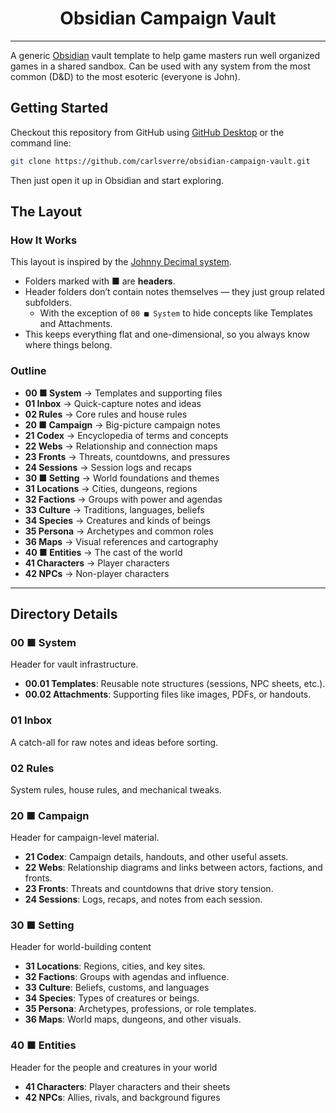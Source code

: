 <h1 align="center">Obsidian Campaign Vault</h1>

---

A generic [Obsidian] vault template to help game masters run well organized games in a shared sandbox. Can be used with any system from the most common (D&D) to the most esoteric (everyone is John).

## Getting Started

Checkout this repository from GitHub using [GitHub Desktop] or the command line:

```bash
git clone https://github.com/carlsverre/obsidian-campaign-vault.git
```

Then just open it up in Obsidian and start exploring.

## The Layout

### How It Works  

This layout is inspired by the [Johnny Decimal system].
- Folders marked with **■** are **headers**.
- Header folders don’t contain notes themselves — they just group related subfolders.
  - With the exception of `00 ■ System` to hide concepts like Templates and Attachments.
- This keeps everything flat and one-dimensional, so you always know where things belong.

### Outline  

- **00 ■ System** → Templates and supporting files
- **01 Inbox** → Quick-capture notes and ideas
- **02 Rules** → Core rules and house rules 
- **20 ■ Campaign** → Big-picture campaign notes
- **21 Codex** → Encyclopedia of terms and concepts 
- **22 Webs** → Relationship and connection maps
- **23 Fronts** → Threats, countdowns, and pressures
- **24 Sessions** → Session logs and recaps 
- **30 ■ Setting** → World foundations and themes 
- **31 Locations** → Cities, dungeons, regions
- **32 Factions** → Groups with power and agendas 
- **33 Culture** → Traditions, languages, beliefs 
- **34 Species** → Creatures and kinds of beings
- **35 Persona** → Archetypes and common roles
- **36 Maps** → Visual references and cartography 
- **40 ■ Entities** → The cast of the world 
- **41 Characters** → Player characters 
- **42 NPCs** → Non-player characters 

---

## Directory Details  

### 00 ■ System  
Header for vault infrastructure.

- **00.01 Templates**: Reusable note structures (sessions, NPC sheets, etc.). 
- **00.02 Attachments**: Supporting files like images, PDFs, or handouts. 

### 01 Inbox  
A catch-all for raw notes and ideas before sorting. 

### 02 Rules  
System rules, house rules, and mechanical tweaks. 

### 20 ■ Campaign  
Header for campaign-level material.

- **21 Codex**: Campaign details, handouts, and other useful assets.
- **22 Webs**: Relationship diagrams and links between actors, factions, and fronts.
- **23 Fronts**: Threats and countdowns that drive story tension.
- **24 Sessions**: Logs, recaps, and notes from each session.

### 30 ■ Setting  
Header for world-building content

- **31 Locations**: Regions, cities, and key sites.
- **32 Factions**: Groups with agendas and influence.
- **33 Culture**: Beliefs, customs, and languages
- **34 Species**: Types of creatures or beings.
- **35 Persona**: Archetypes, professions, or role templates.
- **36 Maps**: World maps, dungeons, and other visuals.

### 40 ■ Entities  
Header for the people and creatures in your world

- **41 Characters**: Player characters and their sheets
- **42 NPCs**: Allies, rivals, and background figures


[Obsidian]: https://obsidian.md/
[GitHub Desktop]: https://github.com/apps/desktop
[Johnny Decimal System]: https://johnnydecimal.com/
